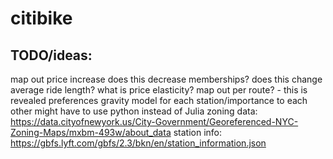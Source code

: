# citibike



## TODO/ideas:
map out price increase
does this decrease memberships?
does this change average ride length?
what is price elasticity? map out per route? - this is revealed preferences
 gravity model for each station/importance to each other
 might have to use python instead of Julia
 zoning data: https://data.cityofnewyork.us/City-Government/Georeferenced-NYC-Zoning-Maps/mxbm-493w/about_data
 station info: https://gbfs.lyft.com/gbfs/2.3/bkn/en/station_information.json